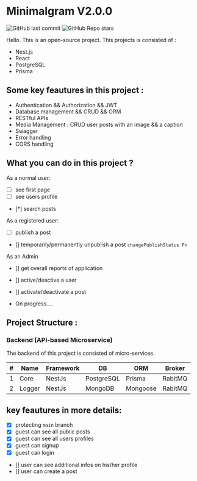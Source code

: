 # Minimalgram V2.0.0

![GitHub last commit](https://img.shields.io/github/last-commit/MamadTaheri/minimalgram-v2-fullstack)
![GitHub Repo stars](https://img.shields.io/github/stars/MamadTaheri/minimalgram-v2-fullstack?style=social)

Hello. This is an open-source project. This projects is consisted of :

- Nest.js
- React
- PostgreSQL
- Prisma

## Some key feautures in this project :

- Authentication && Authorization && JWT
- Database management && CRUD && ORM
- RESTful APIs
- Media Management : CRUD user posts with an image && a caption
- Swagger
- Error handling
- CORS handling

## What you can do in this project ?

As a normal user:

- [ ] see first page
- [ ] see users profile
- [*] search posts

As a registered user:

- [ ] publish a post
- [] temporarily/permanently unpublish a post `changePublishStatus Fn`

As an Admin

- [] get overall reports of application
- [] active/deactive a user
- [] activate/deactivate a post

-  On progress....

## Project Structure :

### Backend (API-based Microservice)

The backend of this project is consisted of micro-services.

| #   | Name   | Framework | DB         | ORM      | Broker  |
| --- | ------ | --------- | ---------- | -------- | ------- |
| 1   | Core   | NestJs    | PostgreSQL | Prisma   | RabitMQ |
| 2   | Logger | NestJs    | MongoDB    | Mongoose | RabitMQ |

## key feautures in more details:

- [x] protecting `main` branch
- [x] guest can see all public posts
- [x] guest can see all users profiles
- [x] guest can signup
- [x] guest can login
- [] user can see additional infos on his/her profile
- [] user can create a post
